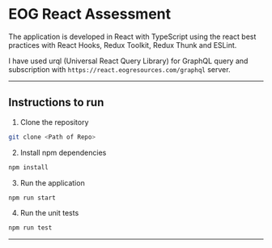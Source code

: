 # EOG React Assessment

The application is developed in React with TypeScript using the react best practices with React Hooks, Redux Toolkit, Redux Thunk and ESLint.

I have used urql (Universal React Query Library) for GraphQL query and subscription with `https://react.eogresources.com/graphql` server.

---

## Instructions to run

1. Clone the repository

```bash
git clone <Path of Repo>
```

2. Install npm dependencies

```bash
npm install
```

3. Run the application

```bash
npm run start
```

4. Run the unit tests

```bash
npm run test
```

---
